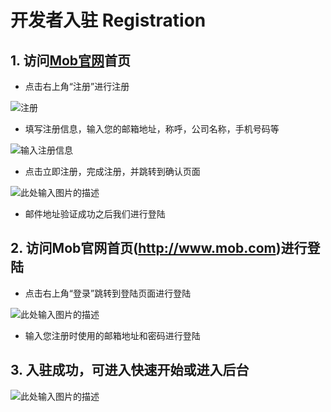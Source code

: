 # 开发者入驻 Registration

## 1. 访问[Mob官网](http://www.mob.com)首页
- 点击右上角“注册”进行注册

![注册][1]

- 填写注册信息，输入您的邮箱地址，称呼，公司名称，手机号码等

![输入注册信息][2]

- 点击立即注册，完成注册，并跳转到确认页面

![此处输入图片的描述][3]

- 邮件地址验证成功之后我们进行登陆

## 2. 访问Mob官网首页(http://www.mob.com)进行登陆
- 点击右上角“登录”跳转到登陆页面进行登陆

![此处输入图片的描述][4]

- 输入您注册时使用的邮箱地址和密码进行登陆

## 3. 入驻成功，可进入快速开始或进入后台
![此处输入图片的描述][5]


  [1]: http://wiki.mob.com/md/images/reg-1.png
  [2]: http://wiki.mob.com/md/images/reg-2.png
  [3]: http://wiki.mob.com/md/images/reg-3.png
  [4]: http://wiki.mob.com/md/images/reg-4.png
  [5]: http://wiki.mob.com/md/images/reg-5.png